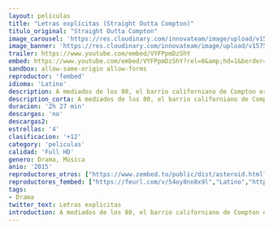 ```yaml
---
layout: peliculas
title: "Letras explícitas (Straight Outta Compton)"
titulo_original: "Straight Outta Compton"
image_carousel: 'https://res.cloudinary.com/innovateam/image/upload/v1575689168/letras-min_aijrb7.jpg'
image_banner: 'https://res.cloudinary.com/innovateam/image/upload/v1575689168/hqdefault_1_-min_1_apvm4t.jpg'
trailer: https://www.youtube.com/embed/VYFPpmDzShY
embed: https://www.youtube.com/embed/VYFPpmDzShY?rel=0&amp;hd=1&border=0&wmode=opaque&enablejsapi=1&modestbranding=1&controls=1&showinfo=1
sandbox: allow-same-origin allow-forms
reproductor: 'fembed'
idioma: 'Latino'
description: A mediados de los 80, el barrio californiano de Compton era uno de los lugares más peligrosos de Estados Unidos. Cuando un grupo de jóvenes convirtieron sus experiencias vitales en una música brutalmente sincera que se rebelaba contra la autoridad, le dieron voz a una generación silenciada. Siguiendo la meteórica trayectoria de N.W.A. (formado por Arabian Prince, DJ Yella, Dr. Dre, Eazy-E, Ice Cube y MC Ren), la película narra la historia de cómo estos chicos revolucionaron para siempre la música y la cultura popular al contar al mundo cómo era realmente la vida en el ghetto.
description_corta: A mediados de los 80, el barrio californiano de Compton era uno de los lugares más peligrosos de Estados Unidos. Cuando un grupo de jóvenes convirtieron sus experiencias vitales en una música brutalmente sincera que se ...
duracion: '2h 27 min'
descargas: 'no'
descargas2:
estrellas: '4'
clasificacion: '+12'
category: 'peliculas'
calidad: 'Full HD'
genero: Drama, Música
anio: '2015'
reproductores_otros: ["https://www.zembed.to/public/dist/asteroid.html?id=d0af7c5d540b8ab00bbfcc8ef8c4c475&title=Straight%20Outta%20Compton","Latino","https://movcloud.net/embed/if-yEiRL0tAk","Latino","https://mstream.press/t23l0kz3mk4s","Latino"]
reproductores_fembed: ["https://feurl.com/v/54oy8nn8x9l","Latino","https://feurl.com/v/80oe5gqr17o","Latino"]
tags:
- Drama
twitter_text: Letras explicitas
introduction: A mediados de los 80, el barrio californiano de Compton era uno de los lugares más peligrosos de Estados Unidos. Cuando un grupo de jóvenes convirtieron sus experiencias vitales en una música brutalmente sincera que se ...
---
```



 







